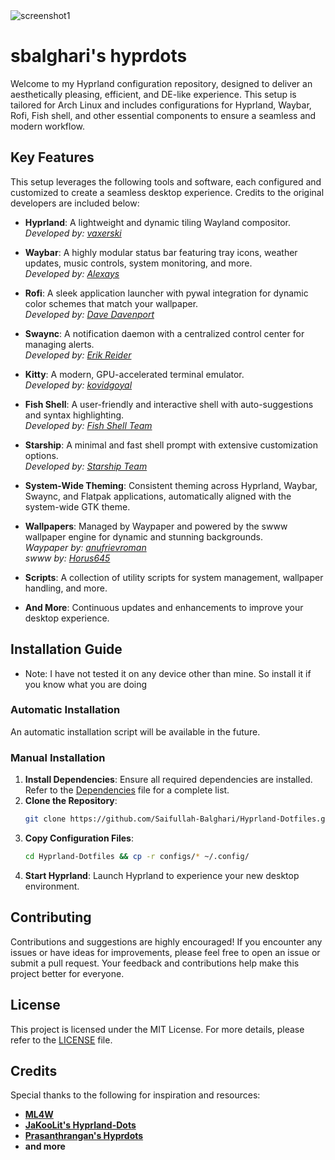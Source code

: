 <img src="https://github.com/Saifullah-Balghari/Hyprland-Dotfiles/blob/main/assets/screenshot1.png" alt="screenshot1">

# sbalghari's hyprdots

Welcome to my Hyprland configuration repository, designed to deliver an aesthetically pleasing, efficient, and DE-like experience. This setup is tailored for Arch Linux and includes configurations for Hyprland, Waybar, Rofi, Fish shell, and other essential components to ensure a seamless and modern workflow.

## Key Features

This setup leverages the following tools and software, each configured and customized to create a seamless desktop experience. Credits to the original developers are included below:

- **Hyprland**: A lightweight and dynamic tiling Wayland compositor.  
  *Developed by: [vaxerski](https://github.com/vaxerski/hyprland)*

- **Waybar**: A highly modular status bar featuring tray icons, weather updates, music controls, system monitoring, and more.  
  *Developed by: [Alexays](https://github.com/Alexays/Waybar)*

- **Rofi**: A sleek application launcher with pywal integration for dynamic color schemes that match your wallpaper.  
  *Developed by: [Dave Davenport](https://github.com/davatorium/rofi)*

- **Swaync**: A notification daemon with a centralized control center for managing alerts.  
  *Developed by: [Erik Reider](https://github.com/ErikReider/SwayNotificationCenter)*

- **Kitty**: A modern, GPU-accelerated terminal emulator.  
  *Developed by: [kovidgoyal](https://github.com/kovidgoyal/kitty)*

- **Fish Shell**: A user-friendly and interactive shell with auto-suggestions and syntax highlighting.  
  *Developed by: [Fish Shell Team](https://github.com/fish-shell/fish-shell)*

- **Starship**: A minimal and fast shell prompt with extensive customization options.  
  *Developed by: [Starship Team](https://github.com/starship/starship)*

- **System-Wide Theming**: Consistent theming across Hyprland, Waybar, Swaync, and Flatpak applications, automatically aligned with the system-wide GTK theme.

- **Wallpapers**: Managed by Waypaper and powered by the swww wallpaper engine for dynamic and stunning backgrounds.  
  *Waypaper by: [anufrievroman](https://github.com/anufrievroman/waypaper)*  
  *swww by: [Horus645](https://github.com/Horus645/swww)*

- **Scripts**: A collection of utility scripts for system management, wallpaper handling, and more.

- **And More**: Continuous updates and enhancements to improve your desktop experience.

## Installation Guide
- Note: I have not tested it on any device other than mine. So install it if you know what you are doing

### Automatic Installation
An automatic installation script will be available in the future.

### Manual Installation
1. **Install Dependencies**: Ensure all required dependencies are installed. Refer to the [Dependencies](https://github.com/Saifullah-Balghari/Hyprland-Dotfiles/blob/main/Dependencies) file for a complete list.
2. **Clone the Repository**:  
   ```bash
   git clone https://github.com/Saifullah-Balghari/Hyprland-Dotfiles.git
3. **Copy Configuration Files**:
   ```bash
   cd Hyprland-Dotfiles && cp -r configs/* ~/.config/
4. **Start Hyprland**: Launch Hyprland to experience your new desktop environment.

## Contributing

Contributions and suggestions are highly encouraged! If you encounter any issues or have ideas for improvements, please feel free to open an issue or submit a pull request. Your feedback and contributions help make this project better for everyone.

## License

This project is licensed under the MIT License. For more details, please refer to the [LICENSE](https://github.com/Saifullah-Balghari/Hyprland-Dotfiles/blob/main/LICENSE) file.


## Credits

Special thanks to the following for inspiration and resources:
- **[ML4W](https://github.com/mylinuxforwork/dotfiles)**
- **[JaKooLit's Hyprland-Dots](https://github.com/JaKooLit/Hyprland-Dots)**
- **[Prasanthrangan's Hyprdots](https://github.com/prasanthrangan/hyprdots)**
- **and more**
